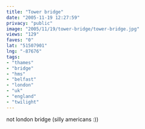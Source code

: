 ```yaml
---
title: "Tower bridge"
date: "2005-11-19 12:27:59"
privacy: "public"
image: "2005/11/19/tower-bridge/tower-bridge.jpg"
views: "129"
faves: "0"
lat: "51507901"
lng: "-87676"
tags:
- "thames"
- "bridge"
- "hms"
- "belfast"
- "london"
- "uk"
- "england"
- "twilight"
---
```

not london bridge (silly americans :))
